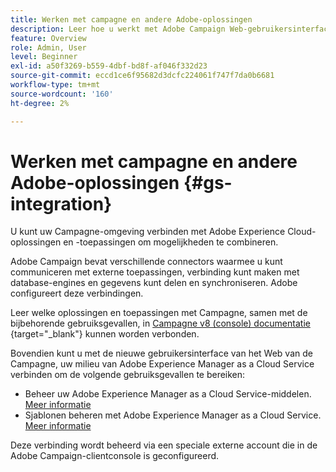 ```yaml
---
title: Werken met campagne en andere Adobe-oplossingen
description: Leer hoe u werkt met Adobe Campaign Web-gebruikersinterface en Adobe Experience Cloud-oplossingen en -toepassingen
feature: Overview
role: Admin, User
level: Beginner
exl-id: a50f3269-b559-4dbf-bd8f-af046f332d23
source-git-commit: eccd1ce6f95682d3dcfc224061f747f7da0b6681
workflow-type: tm+mt
source-wordcount: '160'
ht-degree: 2%

---
```



# Werken met campagne en andere Adobe-oplossingen {#gs-integration}

U kunt uw Campagne-omgeving verbinden met Adobe Experience Cloud-oplossingen en -toepassingen om mogelijkheden te combineren.

Adobe Campaign bevat verschillende connectors waarmee u kunt communiceren met externe toepassingen, verbinding kunt maken met database-engines en gegevens kunt delen en synchroniseren. Adobe configureert deze verbindingen.

Leer welke oplossingen en toepassingen met Campagne, samen met de bijbehorende gebruiksgevallen, in [ Campagne v8 (console) documentatie ](https://experienceleague.adobe.com/docs/campaign/campaign-v8/connect/integration.html) {target="_blank"} kunnen worden verbonden.

Bovendien kunt u met de nieuwe gebruikersinterface van het Web van de Campagne, uw milieu van Adobe Experience Manager as a Cloud Service verbinden om de volgende gebruiksgevallen te bereiken:

* Beheer uw Adobe Experience Manager as a Cloud Service-middelen. [Meer informatie](aem-assets.md)
* Sjablonen beheren met Adobe Experience Manager as a Cloud Service. [Meer informatie](aem-content.md)

Deze verbinding wordt beheerd via een speciale externe account die in de Adobe Campaign-clientconsole is geconfigureerd.
